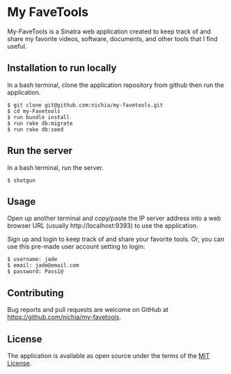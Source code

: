 # My FaveTools
My-FaveTools is a Sinatra web application created to keep track of and share my favorite videos, software, documents, and other tools that I find useful.

## Installation to run locally
In a bash terminal, clone the application repository from github then run the application.

    $ git clone git@github.com:nichia/my-favetools.git
    $ cd my-Favetools
    $ run bundle install
    $ run rake db:migrate
    $ run rake db:seed

## Run the server
In a bash terminal, run the server.

    $ shotgun

## Usage
Open up another terminal and copy/paste the IP server address into a web browser URL (usually http://localhost:9393) to use the application.

Sign up and login to keep track of and share your favorite tools. Or, you can use this pre-made user account setting to login:

    $ username: jade
    $ email: jade@email.com
    $ password: Pass1@

## Contributing
Bug reports and pull requests are welcome on GitHub at https://github.com/nichia/my-favetools.

## License
The application is available as open source under the terms of the [MIT License](https://opensource.org/licenses/MIT).
